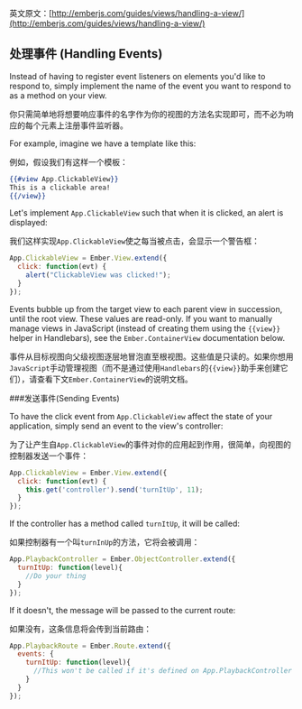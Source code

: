 英文原文：[http://emberjs.com/guides/views/handling-a-view/](http://emberjs.com/guides/views/handling-a-view/)

## 处理事件 (Handling Events)

Instead of having to register event listeners on elements you'd like to
respond to, simply implement the name of the event you want to respond to
as a method on your view.

你只需简单地将想要响应事件的名字作为你的视图的方法名实现即可，而不必为响应的每个元素上注册事件监听器。

For example, imagine we have a template like this:

例如，假设我们有这样一个模板：

```handlebars
{{#view App.ClickableView}}
This is a clickable area!
{{/view}}
```

Let's implement `App.ClickableView` such that when it is
clicked, an alert is displayed:

我们这样实现`App.ClickableView`使之每当被点击，会显示一个警告框：

```javascript
App.ClickableView = Ember.View.extend({
  click: function(evt) {
    alert("ClickableView was clicked!");
  }
});
```

Events bubble up from the target view to each parent view in
succession, until the root view. These values are read-only. If you want to manually manage views in JavaScript (instead of creating them
using the `{{view}}` helper in Handlebars), see the `Ember.ContainerView`
documentation below.

事件从目标视图向父级视图逐层地冒泡直至根视图。这些值是只读的。如果你想用`JavaScript`手动管理视图（而不是通过使用`Handlebars`的`{{view}}`助手来创建它们），请查看下文`Ember.ContainerView`的说明文档。

###发送事件(Sending Events)

To have the click event from `App.ClickableView` affect the state of
your application, simply send an event to the view's controller:

为了让产生自`App.ClickableView`的事件对你的应用起到作用，很简单，向视图的控制器发送一个事件：

````javascript
App.ClickableView = Ember.View.extend({
  click: function(evt) {
    this.get('controller').send('turnItUp', 11); 
  }
});
````

If the controller has a method called `turnItUp`, it will be called:

如果控制器有一个叫`turnInUp`的方法，它将会被调用：


````javascript
App.PlaybackController = Ember.ObjectController.extend({
  turnItUp: function(level){
    //Do your thing
  }
});
````

If it doesn't, the message will be passed to the current route:

如果没有，这条信息将会传到当前路由：

````javascript
App.PlaybackRoute = Ember.Route.extend({
  events: {
    turnItUp: function(level){
      //This won't be called if it's defined on App.PlaybackController
    }
  }
});
````
